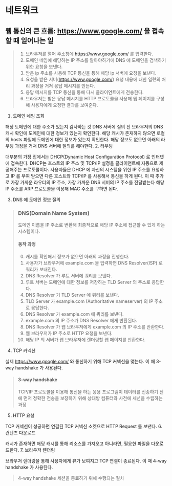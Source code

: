# 네트워크
## 웹 통신의 큰 흐름: https://www.google.com/ 을 접속할 때 일어나는 일

>1. 브라우저를 열어 주소창에 https://www.google.com/ 를 입력한다.
>2. 도메인 네임에 해당하는 IP 주소를 알아야하기에 DNS 에 도메인을 검색하기 위한 요청을 보낸다.
>3. 받은 ip 주소를 사용해 TCP 통신을 통해 해당 ip 서버에 요청을 보낸다.
>4. 요청을 받은 서버(https://www.google.com/) 요청 내용에 대한 일련의 처리 과정을 거쳐 응답 메시지를 만든다.
>5. 응답 메시지를 TCP 통신을 통해 다시 클라이언트에게 전송한다.
>6. 브라우저는 받은 응답 메시지를 HTTP 프로토콜을 사용해 웹 페이지를 구성해 사용자에게 요청한 결과를 보여준다.


1. 도메인 네임 조회

해당 도메인에 대한 주소가 있는지 검사하는 것
DNS 서버에 질의 전 브라우저의 DNS 캐시 확인에 도메인에 대한 정보가 있는지 확인한다.
해당 캐시가 존재하지 않으면 로컬의 hosts 파일에 도메인에 대한 정보가 있는지 확인한다.
해당 정보도 없으면 아래의 라우팅 과정을 거쳐 DNS 서버에 질의를 해야한다.
2. 라우팅

대부분의 가정 집에서는 DHCP(Dynamic Host Configuration Protocol) 로 인터넷에 접속한다.
DHCP는 호스트의 IP 주소 및 TCP/IP 설정을 클라이언트에 자동으로 제공해주는 프로토콜이다.
사용자들은 DHCP 에 자신의 시스템을 위한 IP 주소를 요청하고 IP 를 부여 받으면 다른 호스트와 TCP/IP 를 사용해서 통신을 하게 된다.
이 때 추가로 가장 가까운 라우터의 IP 주소, 가장 가까운 DNS 서버의 IP 주소를 전달받는다
해당 IP 주소를 ARP 프로토콜을 이용해 MAC 주소를 구하면 된다. 

3. DNS 에 도메인 정보 질의
>### DNS(Domain Name System)
>도메인 이름을 IP 주소로 변환해 최종적으로 해당 IP 주소에 접근할 수 있게 하는 시스템이다.
>#### 동작 과정
>0. 캐시를 확인해서 정보가 없으면 아래의 과정을 진행한다.
>1. 사용자가 브라우저에 example.com 을 입력하면 DNS Resolver(ISP) 로 쿼리가 보내진다.
>2. DNS Resolver 가 루트 서버에 쿼리를 보낸다.
>3. 루트 서버는 도메인에 대한 정보를 저장하는 TLD Server 의 주소로 응답한다.
>4. DNS Resolver 기 TLD Server 에 쿼리를 보낸다.
>5. TLD Server 가 example.com (Authoritative nameserver) 의 IP 주소로 응답한다.
>6. DNS Resolver 가 example.com 에 쿼리를 보낸다.
>7. example.com 의 IP 주소가 DNS Resolver 에게 반환된다.
>8. DNS Resolver 가 웹 브라우저에게 example.com 의 IP 주소를 반환한다.
>9. 웹 브라우저가 IP 주소로 HTTP 요청을 보낸다.
>10. 해당 IP 의 서버가 웹 브라우저에 렌더링할 웹 페이지를 반환한다.




4. TCP 커넥션

실제 https://www.google.com/ 와 통신하기 위해 TCP 커넥션을 맺는다.
이 때 3-way handshake 가 사용된다.
> #### 3-way handshake
> TCP/IP 프로토콜을 이용해 통신을 하는 응용 프로그램이 데이터를 전송하기 전에 먼저 정확한 전송을 보장하기 위해 상대방 컴퓨터와 사전에 세션을 수립하는 과정
5. HTTP 요청

TCP 커넥션이 성공하면 연결된 TCP 커넥션 소켓으로 HTTP Request 를 보낸다.
6. 컨텐츠 다운로드

캐시가 존재하면 해당 캐시를 통해 리소스를 가져오고 아니라면, 필요한 파일을 다운로드한다.
7. 브라우저 렌더링

브라우저 렌더링을 통해 사용자에게 뷰가 보여지고 TCP 연결이 종료된다.
이 때 4-way handshake 가 사용된다.
> 4-way handshake
> 세션을 종료하기 위해 수행되는 절차


